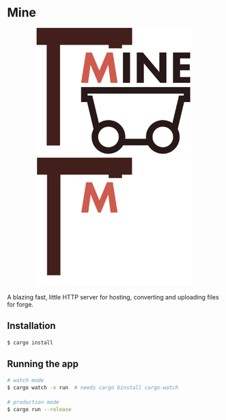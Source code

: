 # Mine

<div align="center"><img src="logos/mine.png#gh-light-mode-only" height=300></div>
<div align="center"><img src="logos/mine-dark.png#gh-dark-mode-only" height=300></div>

A blazing fast, little HTTP server for hosting, converting and uploading files for forge.

## Installation

```bash
$ cargo install
```

## Running the app

```bash
# watch mode
$ cargo watch -x run  # needs cargo binstall cargo-watch

# production mode
$ cargo run --release
```
